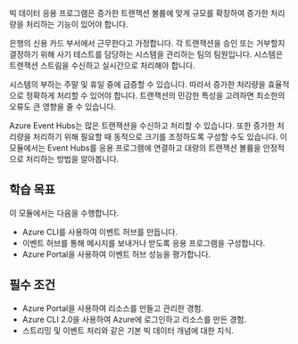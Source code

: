 빅 데이터 응용 프로그램은 증가한 트랜잭션 볼륨에 맞게 규모를 확장하여 증가한 처리량을 처리하는 기능이 있어야 합니다.

은행의 신용 카드 부서에서 근무한다고 가정합니다. 각 트랜잭션을 승인 또는 거부할지 결정하기 위해 사기 테스트를 담당하는 시스템을 관리하는 팀의 팀원입니다. 시스템은 트랜잭션 스트림을 수신하고 실시간으로 처리해야 합니다.

시스템의 부하는 주말 및 휴일 중에 급증할 수 있습니다. 따라서 증가한 처리량을 효율적으로 정확하게 처리할 수 있어야 합니다. 트랜잭션의 민감한 특성을 고려하면 최소한의 오류도 큰 영향을 줄 수 있습니다.

Azure Event Hubs는 많은 트랜잭션을 수신하고 처리할 수 있습니다. 또한 증가한 처리량을 처리하기 위해 필요할 때 동적으로 크기를 조정하도록 구성할 수도 있습니다.
이 모듈에서는 Event Hubs를 응용 프로그램에 연결하고 대량의 트랜잭션 볼륨을 안정적으로 처리하는 방법을 알아봅니다.

## <a name="learning-objectives"></a>학습 목표
이 모듈에서는 다음을 수행합니다.

- Azure CLI를 사용하여 이벤트 허브를 만듭니다.
- 이벤트 허브를 통해 메시지를 보내거나 받도록 응용 프로그램을 구성합니다.
- Azure Portal을 사용하여 이벤트 허브 성능을 평가합니다.

## <a name="prerequisites"></a>필수 조건

- Azure Portal을 사용하여 리소스를 만들고 관리한 경험.
- Azure CLI 2.0을 사용하여 Azure에 로그인하고 리소스를 만든 경험.
- 스트리밍 및 이벤트 처리와 같은 기본 빅 데이터 개념에 대한 지식.
